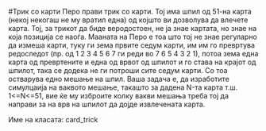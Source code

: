 #Трик со карти
Перо прави трик со карти. Тој има шпил од 51-на карта (некој некогаш не му вратил една) од којшто ви дозволува да влечете карта. Тој, за трикот да биде веродостоен, не ја знае картата, но знае на која позиција се наоѓа. Мааната на Перо е тоа што тој не знае регуларно да измеша карти, туку ги зема првите седум карти, им им го превртува редоследот (пр. од 1 2 3 4 5 6 7 ги реди во 7 6 5 4 3 2 1), потоа зема една карта од превртените и една од врвот од шпилот и го става на крајот од шпилот, така се додека не ги потроши сите седум карти. Со тоа остварува едно мешање на шпил. Ваша задача е, да изработите симулцаија на ваквото мешање, такашто за дадена N-та карта т.ш. 1<=N<=51, вие ќе му изброите колку вакви мешања треба тој да направи за на врв на шпилот да дојде извлечената карта.

Име на класата: card_trick